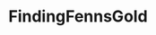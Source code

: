 ---
title: FindingFennsGold
crosslinks:
- NoStupidQuestions
- YouShouldKnow
- aww
- hiking
- rickandmorty
- ToFF
- walmart
- funny
- UnresolvedMysteries
- todayilearned
- Ultralight
---